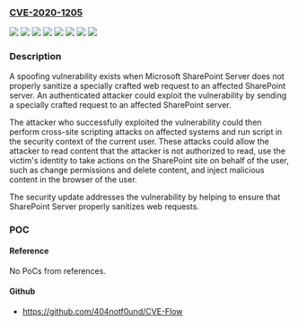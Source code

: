 ### [CVE-2020-1205](https://cve.mitre.org/cgi-bin/cvename.cgi?name=CVE-2020-1205)
![](https://img.shields.io/static/v1?label=Product&message=Microsoft%20SharePoint%20Enterprise%20Server%202016&color=blue)
![](https://img.shields.io/static/v1?label=Product&message=Microsoft%20SharePoint%20Foundation%202010%20Service%20Pack%202&color=blue)
![](https://img.shields.io/static/v1?label=Product&message=Microsoft%20SharePoint%20Foundation%202013%20Service%20Pack%201&color=blue)
![](https://img.shields.io/static/v1?label=Product&message=Microsoft%20SharePoint%20Server%202019&color=blue)
![](https://img.shields.io/static/v1?label=Version&message=13.0.0%3C%20publication%20&color=brighgreen)
![](https://img.shields.io/static/v1?label=Version&message=15.0.0%3C%20publication%20&color=brighgreen)
![](https://img.shields.io/static/v1?label=Version&message=16.0.0%3C%20publication%20&color=brighgreen)
![](https://img.shields.io/static/v1?label=Vulnerability&message=Spoofing&color=brighgreen)

### Description

<p>A spoofing vulnerability exists when Microsoft SharePoint Server does not properly sanitize a specially crafted web request to an affected SharePoint server. An authenticated attacker could exploit the vulnerability by sending a specially crafted request to an affected SharePoint server.</p><p>The attacker who successfully exploited the vulnerability could then perform cross-site scripting attacks on affected systems and run script in the security context of the current user. These attacks could allow the attacker to read content that the attacker is not authorized to read, use the victim's identity to take actions on the SharePoint site on behalf of the user, such as change permissions and delete content, and inject malicious content in the browser of the user.</p><p>The security update addresses the vulnerability by helping to ensure that SharePoint Server properly sanitizes web requests.</p>

### POC

#### Reference
No PoCs from references.

#### Github
- https://github.com/404notf0und/CVE-Flow

